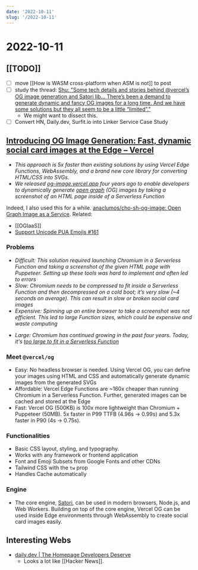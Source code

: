```yaml
---
date: '2022-10-11'
slug: '/2022-10-11'
---
```


# 2022-10-11

## [[TODO]]

- [ ] move [[How is WASM cross-platform when ASM is not]] to post
- [ ] study the thread: [Shu: "Some tech details and stories behind @vercel’s OG image generation and Satori lib... There’s been a demand to generate dynamic and fancy OG images for a long time. And we have some solutions but they all seem to be a little “limited”."](https://twitter.com/shuding_/status/1579607964549513217)
  - We might want to dissect this.
- [ ] Convert HN, Daily.dev, Surfit.io into Linker Service Case Study

## [Introducing OG Image Generation: Fast, dynamic social card images at the Edge – Vercel](https://vercel.com/blog/introducing-vercel-og-image-generation-fast-dynamic-social-card-images)

- _This approach is 5x faster than existing solutions by using Vercel Edge Functions, WebAssembly, and a brand new core library for converting HTML/CSS into SVGs._
- _We released [og-image.vercel.app](https://og-image.vercel.app/) four years ago to enable developers to dynamically generate [open graph](https://ogp.me/) (OG) images by taking a screenshot of an HTML page inside of a Serverless Function_

Indeed, I also used this for a while. [anaclumos/cho-sh-og-image: Open Graph Image as a Service](https://github.com/anaclumos/cho-sh-og-image). Related:

- [[OGIaaS]]
- [Support Unicode PUA Emojis #161](https://github.com/vercel/satori/pull/161)

### Problems

- _Difficult: This solution required launching Chromium in a Serverless Function and taking a screenshot of the given HTML page with Puppeteer. Setting up these tools was hard to implement and often led to errors_
- _Slow: Chromium needs to be compressed to fit inside a Serverless Function and then decompressed on a cold boot; it’s very slow (~4 seconds on average). This can result in slow or broken social card images_
- _Expensive: Spinning up an entire browser to take a screenshot was not efficient. This led to large Function sizes, which could be expensive and waste computing_

* _Large: Chromium has continued growing in the past four years. Today, it's [too large to fit in a Serverless Function](https://github.com/vercel/og-image/issues/148)_

### Meet `@vercel/og`

- Easy: No headless browser is needed. Using Vercel OG, you can define your images using HTML and CSS and automatically generate dynamic images from the generated SVGs
- Affordable: Vercel Edge Functions are ~160x cheaper than running Chromium in a Serverless Function. Further, generated images can be cached and stored at the Edge
- Fast: Vercel OG (500KB) is 100x more lightweight than Chromium + Puppeteer (50MB). 5x faster in P99 TTFB (4.96s → 0.99s) and 5.3x faster in P90 (4s → 0.75s).

### Functionalities

- Basic CSS layout, styling, and typography.
- Works with any framework or frontend application
- Font and Emoji Subsets from Google Fonts and other CDNs
- Tailwind CSS with the `tw` prop
- Handles Cache automatically

### Engine

- The core engine, [Satori](https://github.com/vercel/satori), can be used in modern browsers, Node.js, and Web Workers. Building on top of the core engine, Vercel OG can be used inside Edge environments through WebAssembly to create social card images easily.

## Interesting Webs

- [daily.dev | The Homepage Developers Deserve](https://app.daily.dev/)
  - Looks a lot like [[Hacker News]].

